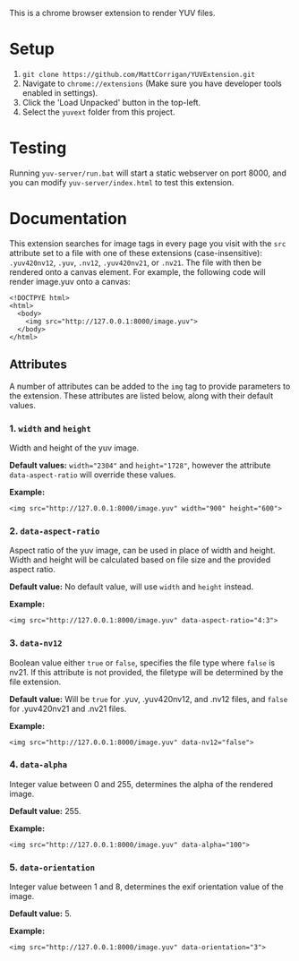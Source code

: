 This is a chrome browser extension to render YUV files.

# Setup
1. `git clone https://github.com/MattCorrigan/YUVExtension.git`
2. Navigate to `chrome://extensions` (Make sure you have developer tools enabled in settings).
3. Click the 'Load Unpacked' button in the top-left.
4. Select the `yuvext` folder from this project.

# Testing
Running `yuv-server/run.bat` will start a static webserver on port 8000, and you can modify `yuv-server/index.html` to test this extension. 

# Documentation
This extension searches for image tags in every page you visit with the `src` attribute set to a file with one of these extensions (case-insensitive): `.yuv420nv12`, `.yuv`, `.nv12`, `.yuv420nv21`, or `.nv21`. The file with then be rendered onto a canvas element. For example, the following code will render image.yuv onto a canvas:
```
<!DOCTPYE html>
<html>
  <body>
    <img src="http://127.0.0.1:8000/image.yuv">
  </body>
</html>
```

## Attributes
A number of attributes can be added to the `img` tag to provide parameters to the extension. These attributes are listed below, along with their default values.

### 1. `width` and `height`
Width and height of the yuv image.

**Default values:** `width="2304"` and `height="1728"`, however the attribute `data-aspect-ratio` will override these values.

**Example:**
```
<img src="http://127.0.0.1:8000/image.yuv" width="900" height="600">
```

### 2. `data-aspect-ratio`
Aspect ratio of the yuv image, can be used in place of width and height. Width and height will be calculated based on file size and the provided aspect ratio.

**Default value:** No default value, will use `width` and `height` instead.

**Example:**
```
<img src="http://127.0.0.1:8000/image.yuv" data-aspect-ratio="4:3">
```

### 3. `data-nv12`
Boolean value either `true` or `false`, specifies the file type where `false` is nv21. If this attribute is not provided, the filetype will be determined by the file extension.

**Default value:** Will be `true` for .yuv, .yuv420nv12, and .nv12 files, and `false` for .yuv420nv21 and .nv21 files.

**Example:**
```
<img src="http://127.0.0.1:8000/image.yuv" data-nv12="false">
```

### 4. `data-alpha`
Integer value between 0 and 255, determines the alpha of the rendered image.

**Default value:** 255.

**Example:**
```
<img src="http://127.0.0.1:8000/image.yuv" data-alpha="100">
```

### 5. `data-orientation`
Integer value between 1 and 8, determines the exif orientation value of the image.

**Default value:** 5.

**Example:**
```
<img src="http://127.0.0.1:8000/image.yuv" data-orientation="3">
```
